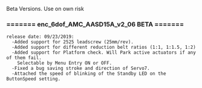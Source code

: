 Beta Versions. Use on own risk


### ======= enc_6dof_AMC_AASD15A_v2_06 BETA =======
```
release date: 09/23/2019:
  -Added support for 2525 leadscrew (25mm/rev).
  -Added support for different reduction belt ratios (1:1, 1:1.5, 1:2)
  -Added support for Platform check. Will Park active actuators if any of them fail.
    Selectable by Menu Entry ON or OFF.
  -Fixed a bug saving stroke and direction of Servo7.
  -Attached the speed of blinking of the Standby LED on the ButtonSpeed setting.
```
